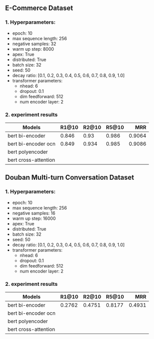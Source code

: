 ## E-Commerce Dataset

### 1. Hyperparameters:
* epoch: 10
* max sequence length: 256
* negative samples: 32
* warm up step: 8000
* apex: True
* distributed: True
* batch size: 32
* seed: 50
* decay ratio: [0.1, 0.2, 0.3, 0.4, 0.5, 0.6, 0.7, 0.8, 0.9, 1.0]
* transformer parameters:
    * nhead: 6
    * dropout: 0.1
    * dim feedforward: 512
    * num encoder layer: 2

### 2. experiment results


| Models           | R1@10 | R2@10 | R5@10 | MRR    |
|------------------|-------|-------|-------|------: |
| bert bi-encoder  | 0.846 | 0.93  | 0.986 | 0.9064 |
| bert bi-encoder ocn | 0.849 | 0.934 | 0.985 | 0.9086 |
| bert polyencoder |       |       |       |       |
| bert cross-attention |      |       |       |       |


## Douban Multi-turn Conversation Dataset

### 1. Hyperparameters:
* epoch: 10
* max sequence length: 256
* negative samples: 16
* warm up step: 16000
* apex: True
* distributed: True
* batch size: 32
* seed: 50
* decay ratio: [0.1, 0.2, 0.3, 0.4, 0.5, 0.6, 0.7, 0.8, 0.9, 1.0]
* transformer parameters:
    * nhead: 6
    * dropout: 0.1
    * dim feedforward: 512
    * num encoder layer: 2

### 2. experiment results

| Models           | R1@10 | R2@10 | R5@10 | MRR   |
|------------------|-------|-------|-------|------:|
| bert bi-encoder  |  0.2762     |    0.4751   |  0.8177     |  0.4931     |
| bert bi-encoder ocn |       |      |       |       |
| bert polyencoder |       |       |       |       |
| bert cross-attention |      |       |       |       |